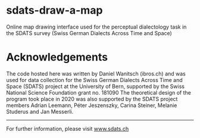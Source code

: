 # sdats-draw-a-map
Online map drawing interface used for the perceptual dialectology task in the SDATS survey (Swiss German Dialects Across Time and Space)

# Acknowledgements
The code hosted here was written by Daniel Wanitsch (ibros.ch) and was used for data collection for the Swiss German Dialects Across Time and Space (SDATS) project at the University of Bern, supported by the Swiss National Science Foundation grant no. 181090
The theoretical design of the program took place in 2020 was also supported by the SDATS project members Adrian Leemann, Péter Jeszenszky, Carina Steiner, Melanie Studerus and Jan Messerli.

----
For further information, please visit www.sdats.ch
